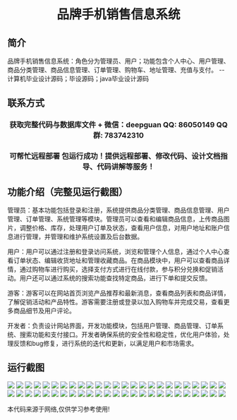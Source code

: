 <p><h1 align="center">品牌手机销售信息系统</h1></p>

## 简介
品牌手机销售信息系统：角色分为管理员、用户；功能包含个人中心、用户管理、商品分类管理、商品信息管理、订单管理、购物车、地址管理、充值与支付。    --计算机毕业设计源码；毕设源码；java毕业设计源码


## 联系方式
<p><h3 align="center">获取完整代码与数据库文件 + 微信：deepguan QQ: 86050149 QQ群: 783742310</h3></p>
<p><h3 align="center">可帮忙远程部署 包运行成功！提供远程部署、修改代码、设计文档指导、代码讲解等服务！</h3></p>

## 功能介绍（完整见运行截图）
管理员：基本功能包括登录和注册，系统提供商品分类管理、商品信息管理、用户管理、订单管理、系统管理等模块。管理员可以查看和编辑商品信息，上传商品图片，调整价格、库存，处理用户订单及状态，查看用户信息，对用户地址和账户信息进行管理，并管理和维护系统设置及后台数据。

用户：用户可以通过注册和登录访问系统，浏览和管理个人信息，通过个人中心查看订单状态、编辑收货地址和管理收藏商品。在商品模块中，用户可以查看商品详情，通过购物车进行购买，选择支付方式进行在线付款，参与积分兑换和促销活动。用户还可以通过系统的搜索功能查找特定商品，进行下单和提交反馈。

游客：游客可以在网站首页浏览产品推荐和最新消息，查看商品列表和商品详情，了解促销活动和产品特性。游客需要注册或登录以加入购物车并完成交易，查看更多商品细节及用户评论。

开发者：负责设计网站界面，开发功能模块，包括用户管理、商品管理、订单系统、搜索功能和支付接口。开发者确保系统的安全性和稳定性，优化用户体验，处理反馈和bug修复，进行系统的迭代和更新，以满足用户和市场需求。


## 运行截图
![](https://bs-1329754181.cos.ap-shanghai.myqcloud.com/ssm/BrandMobileSalesInfoSystem/img/001.jpg)
![](https://bs-1329754181.cos.ap-shanghai.myqcloud.com/ssm/BrandMobileSalesInfoSystem/img/002.jpg)
![](https://bs-1329754181.cos.ap-shanghai.myqcloud.com/ssm/BrandMobileSalesInfoSystem/img/003.jpg)
![](https://bs-1329754181.cos.ap-shanghai.myqcloud.com/ssm/BrandMobileSalesInfoSystem/img/004.jpg)
![](https://bs-1329754181.cos.ap-shanghai.myqcloud.com/ssm/BrandMobileSalesInfoSystem/img/005.jpg)
![](https://bs-1329754181.cos.ap-shanghai.myqcloud.com/ssm/BrandMobileSalesInfoSystem/img/006.jpg)
![](https://bs-1329754181.cos.ap-shanghai.myqcloud.com/ssm/BrandMobileSalesInfoSystem/img/007.jpg)
![](https://bs-1329754181.cos.ap-shanghai.myqcloud.com/ssm/BrandMobileSalesInfoSystem/img/008.jpg)
![](https://bs-1329754181.cos.ap-shanghai.myqcloud.com/ssm/BrandMobileSalesInfoSystem/img/009.jpg)
![](https://bs-1329754181.cos.ap-shanghai.myqcloud.com/ssm/BrandMobileSalesInfoSystem/img/010.jpg)
![](https://bs-1329754181.cos.ap-shanghai.myqcloud.com/ssm/BrandMobileSalesInfoSystem/img/011.jpg)
![](https://bs-1329754181.cos.ap-shanghai.myqcloud.com/ssm/BrandMobileSalesInfoSystem/img/012.jpg)
![](https://bs-1329754181.cos.ap-shanghai.myqcloud.com/ssm/BrandMobileSalesInfoSystem/img/013.jpg)
![](https://bs-1329754181.cos.ap-shanghai.myqcloud.com/ssm/BrandMobileSalesInfoSystem/img/014.jpg)
![](https://bs-1329754181.cos.ap-shanghai.myqcloud.com/ssm/BrandMobileSalesInfoSystem/img/015.jpg)
![](https://bs-1329754181.cos.ap-shanghai.myqcloud.com/ssm/BrandMobileSalesInfoSystem/img/016.jpg)
![](https://bs-1329754181.cos.ap-shanghai.myqcloud.com/ssm/BrandMobileSalesInfoSystem/img/017.jpg)
![](https://bs-1329754181.cos.ap-shanghai.myqcloud.com/ssm/BrandMobileSalesInfoSystem/img/018.jpg)
![](https://bs-1329754181.cos.ap-shanghai.myqcloud.com/ssm/BrandMobileSalesInfoSystem/img/019.jpg)
![](https://bs-1329754181.cos.ap-shanghai.myqcloud.com/ssm/BrandMobileSalesInfoSystem/img/020.jpg)
![](https://bs-1329754181.cos.ap-shanghai.myqcloud.com/ssm/BrandMobileSalesInfoSystem/img/021.jpg)
![](https://bs-1329754181.cos.ap-shanghai.myqcloud.com/ssm/BrandMobileSalesInfoSystem/img/022.jpg)
![](https://bs-1329754181.cos.ap-shanghai.myqcloud.com/ssm/BrandMobileSalesInfoSystem/img/023.jpg)
![](https://bs-1329754181.cos.ap-shanghai.myqcloud.com/ssm/BrandMobileSalesInfoSystem/img/024.jpg)
![](https://bs-1329754181.cos.ap-shanghai.myqcloud.com/ssm/BrandMobileSalesInfoSystem/img/025.jpg)
![](https://bs-1329754181.cos.ap-shanghai.myqcloud.com/ssm/BrandMobileSalesInfoSystem/img/026.jpg)
![](https://bs-1329754181.cos.ap-shanghai.myqcloud.com/ssm/BrandMobileSalesInfoSystem/img/027.jpg)
![](https://bs-1329754181.cos.ap-shanghai.myqcloud.com/ssm/BrandMobileSalesInfoSystem/img/028.jpg)
![](https://bs-1329754181.cos.ap-shanghai.myqcloud.com/ssm/BrandMobileSalesInfoSystem/img/029.jpg)
![](https://bs-1329754181.cos.ap-shanghai.myqcloud.com/ssm/BrandMobileSalesInfoSystem/img/030.jpg)
![](https://bs-1329754181.cos.ap-shanghai.myqcloud.com/ssm/BrandMobileSalesInfoSystem/img/031.jpg)
![](https://bs-1329754181.cos.ap-shanghai.myqcloud.com/ssm/BrandMobileSalesInfoSystem/img/032.jpg)
![](https://bs-1329754181.cos.ap-shanghai.myqcloud.com/ssm/BrandMobileSalesInfoSystem/img/033.jpg)
![](https://bs-1329754181.cos.ap-shanghai.myqcloud.com/ssm/BrandMobileSalesInfoSystem/img/034.jpg)
![](https://bs-1329754181.cos.ap-shanghai.myqcloud.com/ssm/BrandMobileSalesInfoSystem/img/035.jpg)
![](https://bs-1329754181.cos.ap-shanghai.myqcloud.com/ssm/BrandMobileSalesInfoSystem/img/036.jpg)
![](https://bs-1329754181.cos.ap-shanghai.myqcloud.com/ssm/BrandMobileSalesInfoSystem/img/037.jpg)
![](https://bs-1329754181.cos.ap-shanghai.myqcloud.com/ssm/BrandMobileSalesInfoSystem/img/038.jpg)
![](https://bs-1329754181.cos.ap-shanghai.myqcloud.com/ssm/BrandMobileSalesInfoSystem/img/039.jpg)
![](https://bs-1329754181.cos.ap-shanghai.myqcloud.com/ssm/BrandMobileSalesInfoSystem/img/040.jpg)
![](https://bs-1329754181.cos.ap-shanghai.myqcloud.com/ssm/BrandMobileSalesInfoSystem/img/041.jpg)
![](https://bs-1329754181.cos.ap-shanghai.myqcloud.com/ssm/BrandMobileSalesInfoSystem/img/042.jpg)
![](https://bs-1329754181.cos.ap-shanghai.myqcloud.com/ssm/BrandMobileSalesInfoSystem/img/043.jpg)
![](https://bs-1329754181.cos.ap-shanghai.myqcloud.com/ssm/BrandMobileSalesInfoSystem/img/044.jpg)
![](https://bs-1329754181.cos.ap-shanghai.myqcloud.com/ssm/BrandMobileSalesInfoSystem/img/045.jpg)
![](https://bs-1329754181.cos.ap-shanghai.myqcloud.com/ssm/BrandMobileSalesInfoSystem/img/046.jpg)
![](https://bs-1329754181.cos.ap-shanghai.myqcloud.com/ssm/BrandMobileSalesInfoSystem/img/047.jpg)
![](https://bs-1329754181.cos.ap-shanghai.myqcloud.com/ssm/BrandMobileSalesInfoSystem/img/048.jpg)
![](https://bs-1329754181.cos.ap-shanghai.myqcloud.com/ssm/BrandMobileSalesInfoSystem/img/049.jpg)
![](https://bs-1329754181.cos.ap-shanghai.myqcloud.com/ssm/BrandMobileSalesInfoSystem/img/050.jpg)

<p>本代码来源于网络,仅供学习参考使用!</p>
